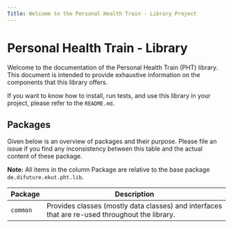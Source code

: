 ```yaml
---
Title: Welcome to the Personal Health Train - Library Project
---
```


# Personal Health Train - Library
Welcome to the documentation of the Personal Health Train (PHT)
library. This document is intended to provide exhaustive
information on the components that this library offers.

If you want to know how to install, run tests, and use this library
in your project, please refer to the `README.md`.



## Packages

Given below is an overview of packages and their purpose. Please file an issue
if you find any inconsistency between this table and the actual content of
these package.

**Note:** All items in the column Package are relative to the base package
`de.difuture.ekut.pht.lib`.

Package | Description
--------|----------------------------------------------------------------------------------------------
`common`| Provides classes (mostly data classes) and interfaces that are re-used throughout the library.